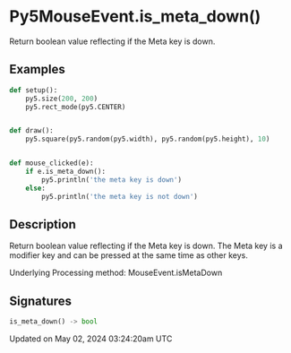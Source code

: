# Py5MouseEvent.is_meta_down()

Return boolean value reflecting if the Meta key is down.

## Examples

<div class="example-table">

<div class="example-row"><div class="example-cell-image">

</div><div class="example-cell-code">

```python
def setup():
    py5.size(200, 200)
    py5.rect_mode(py5.CENTER)


def draw():
    py5.square(py5.random(py5.width), py5.random(py5.height), 10)


def mouse_clicked(e):
    if e.is_meta_down():
        py5.println('the meta key is down')
    else:
        py5.println('the meta key is not down')
```

</div></div>

</div>

## Description

Return boolean value reflecting if the Meta key is down. The Meta key is a modifier key and can be pressed at the same time as other keys.

Underlying Processing method: MouseEvent.isMetaDown

## Signatures

```python
is_meta_down() -> bool
```

Updated on May 02, 2024 03:24:20am UTC
